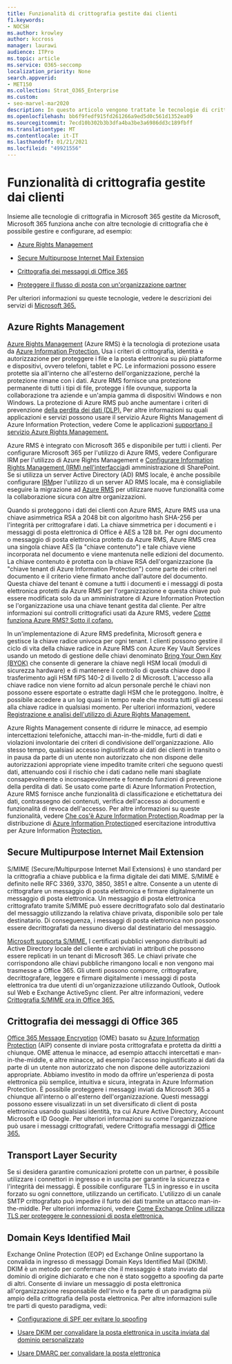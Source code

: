```yaml
---
title: Funzionalità di crittografia gestite dai clienti
f1.keywords:
- NOCSH
ms.author: krowley
author: kccross
manager: laurawi
audience: ITPro
ms.topic: article
ms.service: O365-seccomp
localization_priority: None
search.appverid:
- MET150
ms.collection: Strat_O365_Enterprise
ms.custom:
- seo-marvel-mar2020
description: In questo articolo vengono trattate le tecnologie di crittografia che è possibile gestire e configurare in Microsoft 365.
ms.openlocfilehash: bb6f9fedf915fd261266a9ed5d0c561d1352ea09
ms.sourcegitcommit: 7ecd10b302b3b3dfa4ba3be3a6986dd3c189fbff
ms.translationtype: MT
ms.contentlocale: it-IT
ms.lasthandoff: 01/21/2021
ms.locfileid: "49921556"
---
```

# <a name="customer-managed-encryption-features"></a>Funzionalità di crittografia gestite dai clienti

Insieme alle tecnologie di crittografia in Microsoft 365 gestite da Microsoft, Microsoft 365 funziona anche con altre tecnologie di crittografia che è possibile gestire e configurare, ad esempio:

- [Azure Rights Management](https://docs.microsoft.com/azure/information-protection/what-is-azure-rms)

- [Secure Multipurpose Internet Mail Extension](https://blogs.technet.com/b/exchange/archive/2014/12/15/how-to-configure-s-mime-in-office-365.aspx)

- [Crittografia dei messaggi di Office 365](https://products.office.com/en-us/exchange/office-365-message-encryption)

- [Proteggere il flusso di posta con un'organizzazione partner](https://docs.microsoft.com/exchange/mail-flow-best-practices/use-connectors-to-configure-mail-flow/set-up-connectors-for-secure-mail-flow-with-a-partner)

Per ulteriori informazioni su queste tecnologie, vedere le descrizioni dei servizi di [Microsoft 365.](https://technet.microsoft.com/library/office-365-service-descriptions.aspx)

## <a name="azure-rights-management"></a>Azure Rights Management

[Azure Rights Management](https://docs.microsoft.com/azure/information-protection/what-is-azure-rms) (Azure RMS) è la tecnologia di protezione usata da [Azure Information Protection.](https://docs.microsoft.com/information-protection/understand-explore/what-is-information-protection) Usa i criteri di crittografia, identità e autorizzazione per proteggere i file e la posta elettronica su più piattaforme e dispositivi, ovvero telefoni, tablet e PC. Le informazioni possono essere protette sia all'interno che all'esterno dell'organizzazione, perché la protezione rimane con i dati. Azure RMS fornisce una protezione permanente di tutti i tipi di file, protegge i file ovunque, supporta la collaborazione tra aziende e un'ampia gamma di dispositivi Windows e non Windows. La protezione di Azure RMS può anche aumentare i criteri di prevenzione [della perdita dei dati (DLP).](https://docs.microsoft.com/exchange/security-and-compliance/data-loss-prevention/data-loss-prevention) Per altre informazioni su quali applicazioni e servizi possono usare il servizio Azure Rights Management di Azure Information Protection, vedere Come le applicazioni [supportano il servizio Azure Rights Management.](https://docs.microsoft.com/information-protection/understand-explore/applications-support)

Azure RMS è integrato con Microsoft 365 e disponibile per tutti i clienti. Per configurare Microsoft 365 per l'utilizzo di Azure RMS, vedere Configurare IRM per l'utilizzo di Azure Rights Management e [Configurare Information Rights Management (IRM) nell'interfaccia](https://technet.microsoft.com/library/dn151475(v=exchg.150).aspx)di amministrazione di SharePoint. Se si utilizza un server Active Directory (AD) RMS locale, è anche possibile configurare [IRM](https://docs.microsoft.com/office365/SecurityCompliance/configure-irm-to-use-an-on-premises-ad-rms-server)per l'utilizzo di un server AD RMS locale, ma è consigliabile eseguire la migrazione ad [Azure RMS](https://docs.microsoft.com/azure/information-protection/migrate-from-ad-rms-to-azure-rms) per utilizzare nuove funzionalità come la collaborazione sicura con altre organizzazioni.

Quando si proteggono i dati dei clienti con Azure RMS, Azure RMS usa una chiave asimmetrica RSA a 2048 bit con algoritmo hash SHA-256 per l'integrità per crittografare i dati. La chiave simmetrica per i documenti e i messaggi di posta elettronica di Office è AES a 128 bit. Per ogni documento o messaggio di posta elettronica protetto da Azure RMS, Azure RMS crea una singola chiave AES (la "chiave contenuto") e tale chiave viene incorporata nel documento e viene mantenuta nelle edizioni del documento. La chiave contenuto è protetta con la chiave RSA dell'organizzazione (la "chiave tenant di Azure Information Protection") come parte dei criteri nel documento e il criterio viene firmato anche dall'autore del documento. Questa chiave del tenant è comune a tutti i documenti e i messaggi di posta elettronica protetti da Azure RMS per l'organizzazione e questa chiave può essere modificata solo da un amministratore di Azure Information Protection se l'organizzazione usa una chiave tenant gestita dal cliente. Per altre informazioni sui controlli crittografici usati da Azure RMS, vedere [Come funziona Azure RMS? Sotto il cofano.](https://docs.microsoft.com/information-protection/understand-explore/how-does-it-work)

In un'implementazione di Azure RMS predefinita, Microsoft genera e gestisce la chiave radice univoca per ogni tenant. I clienti possono gestire il ciclo di vita della chiave radice in Azure RMS con Azure Key Vault Services usando un metodo di gestione delle chiavi denominato [Bring Your Own Key (BYOK)](https://docs.microsoft.com/azure/information-protection/plan-implement-tenant-key) che consente di generare la chiave negli HSM locali (moduli di sicurezza hardware) e di mantenere il controllo di questa chiave dopo il trasferimento agli HSM fiPS 140-2 di livello 2 di Microsoft. L'accesso alla chiave radice non viene fornito ad alcun personale perché le chiavi non possono essere esportate o estratte dagli HSM che le proteggono. Inoltre, è possibile accedere a un log quasi in tempo reale che mostra tutti gli accessi alla chiave radice in qualsiasi momento. Per ulteriori informazioni, vedere [Registrazione e analisi dell'utilizzo di Azure Rights Management.](https://docs.microsoft.com/azure/information-protection/log-analyze-usage)

Azure Rights Management consente di ridurre le minacce, ad esempio intercettazioni telefoniche, attacchi man-in-the-middle, furti di dati e violazioni involontarie dei criteri di condivisione dell'organizzazione. Allo stesso tempo, qualsiasi accesso ingiustificato ai dati dei clienti in transito o in pausa da parte di un utente non autorizzato che non dispone delle autorizzazioni appropriate viene impedito tramite criteri che seguono questi dati, attenuando così il rischio che i dati cadano nelle mani sbagliate consapevolmente o inconsapevolmente e fornendo funzioni di prevenzione della perdita di dati. Se usato come parte di Azure Information Protection, Azure RMS fornisce anche funzionalità di classificazione e etichettatura dei dati, contrassegno dei contenuti, verifica dell'accesso ai documenti e funzionalità di revoca dell'accesso. Per altre informazioni su queste funzionalità, vedere [Che cos'è Azure Information Protection,](https://docs.microsoft.com/information-protection/understand-explore/what-is-information-protection)Roadmap per la distribuzione di [Azure Information Protection](https://docs.microsoft.com/information-protection/plan-design/deployment-roadmap)ed esercitazione introduttiva per Azure Information [Protection.](https://docs.microsoft.com/information-protection/get-started/infoprotect-quick-start-tutorial)

## <a name="secure-multipurpose-internet-mail-extension"></a>Secure Multipurpose Internet Mail Extension

S/MIME (Secure/Multipurpose Internet Mail Extensions) è uno standard per la crittografia a chiave pubblica e la firma digitale dei dati MIME. S/MIME è definito nelle RFC 3369, 3370, 3850, 3851 e altre. Consente a un utente di crittografare un messaggio di posta elettronica e firmare digitalmente un messaggio di posta elettronica. Un messaggio di posta elettronica crittografato tramite S/MIME può essere decrittografato solo dal destinatario del messaggio utilizzando la relativa chiave privata, disponibile solo per tale destinatario. Di conseguenza, i messaggi di posta elettronica non possono essere decrittografati da nessuno diverso dal destinatario del messaggio.

[Microsoft supporta S/MIME.](https://blogs.technet.com/b/exchange/archive/2014/12/15/how-to-configure-s-mime-in-office-365.aspx) I certificati pubblici vengono distribuiti ad Active Directory locale del cliente e archiviati in attributi che possono essere replicati in un tenant di Microsoft 365. Le chiavi private che corrispondono alle chiavi pubbliche rimangono locali e non vengono mai trasmesse a Office 365. Gli utenti possono comporre, crittografare, decrittografare, leggere e firmare digitalmente i messaggi di posta elettronica tra due utenti di un'organizzazione utilizzando Outlook, Outlook sul Web e Exchange ActiveSync client. Per altre informazioni, vedere [Crittografia S/MIME ora in Office 365.](https://blogs.office.com/2014/02/26/smime-encryption-now-in-office-365/)

## <a name="office-365-message-encryption"></a>Crittografia dei messaggi di Office 365

[Office 365 Message Encryption](https://products.office.com/exchange/office-365-message-encryption) (OME) basato su [Azure Information Protection](https://docs.microsoft.com/information-protection/understand-explore/what-is-information-protection) (AIP) consente di inviare posta crittografata e protetta da diritti a chiunque. OME attenua le minacce, ad esempio attacchi intercettati e man-in-the-middle, e altre minacce, ad esempio l'accesso ingiustificato ai dati da parte di un utente non autorizzato che non dispone delle autorizzazioni appropriate. Abbiamo investito in modo da offrire un'esperienza di posta elettronica più semplice, intuitiva e sicura, integrata in Azure Information Protection. È possibile proteggere i messaggi inviati da Microsoft 365 a chiunque all'interno o all'esterno dell'organizzazione. Questi messaggi possono essere visualizzati in un set diversificato di client di posta elettronica usando qualsiasi identità, tra cui Azure Active Directory, Account Microsoft e ID Google. Per ulteriori informazioni su come l'organizzazione può usare i messaggi crittografati, vedere Crittografia messaggi di [Office 365.](https://docs.microsoft.com/microsoft-365/compliance/ome)

## <a name="transport-layer-security"></a>Transport Layer Security   

Se si desidera garantire comunicazioni protette con un partner, è possibile utilizzare i connettori in ingresso e in uscita per garantire la sicurezza e l'integrità dei messaggi. È possibile configurare TLS in ingresso e in uscita forzato su ogni connettore, utilizzando un certificato. L'utilizzo di un canale SMTP crittografato può impedire il furto dei dati tramite un attacco man-in-the-middle. Per ulteriori informazioni, vedere [Come Exchange Online utilizza TLS per proteggere le connessioni di posta elettronica.](https://docs.microsoft.com/microsoft-365/compliance/exchange-online-uses-tls-to-secure-email-connections)

## <a name="domain-keys-identified-mail"></a>Domain Keys Identified Mail

Exchange Online Protection (EOP) ed Exchange Online supportano la convalida in ingresso di messaggi Domain Keys Identified Mail (DKIM). DKIM è un metodo per confermare che il messaggio è stato inviato dal dominio di origine dichiarato e che non è stato soggetto a spoofing da parte di altri. Consente di inviare un messaggio di posta elettronica all'organizzazione responsabile dell'invio e fa parte di un paradigma più ampio della crittografia della posta elettronica. Per altre informazioni sulle tre parti di questo paradigma, vedi:

- [Configurazione di SPF per evitare lo spoofing](https://docs.microsoft.com/office365/SecurityCompliance/set-up-spf-in-office-365-to-help-prevent-spoofing)

- [Usare DKIM per convalidare la posta elettronica in uscita inviata dal dominio personalizzato](https://docs.microsoft.com/office365/SecurityCompliance/use-dkim-to-validate-outbound-email)

- [Usare DMARC per convalidare la posta elettronica](https://docs.microsoft.com/office365/SecurityCompliance/use-dmarc-to-validate-email)
